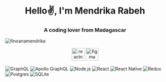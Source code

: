 <h1 align="center">Hello✌️, I'm Mendrika Rabeh</h1>
<h3 align="center">A coding lover from Madagascar</h3>

<p align="left"> <img src="https://komarev.com/ghpvc/?username=finoanamendrika" alt="finoanamendrika" /> </p>

<p align="center"><img src="https://reactnative.dev/img/header_logo.svg" alt="reactnative" width="40" height="40"/> <img src="https://www.vectorlogo.zone/logos/nodejs/nodejs-icon.svg" alt="figma" width="40" height="40"/></p>

![GraphQL](https://img.shields.io/badge/-GraphQL-E10098?logo=graphql&logoColor=white)
![Apollo GraphQL](https://img.shields.io/badge/-ApolloGraphQL-311C87?logo=apollo-graphql)
![Node.js ](https://img.shields.io/badge/node.js-6DA55F?logo=node.js&logoColor=white)
![React](https://img.shields.io/badge/react-%2320232a.svg?logo=react&logoColor=%2361DAFB)
![React Native](https://img.shields.io/badge/react_native-%2320232a.svg?logo=react&logoColor=%2361DAFB)
![Redux](https://img.shields.io/badge/redux-%23593d88.svg?logo=redux&logoColor=white)
![Postgres](https://img.shields.io/badge/postgres-%23316192.svg?logo=postgresql&logoColor=white)
![SQLite](https://img.shields.io/badge/sqlite-%2307405e.svg?logo=sqlite&logoColor=white)
